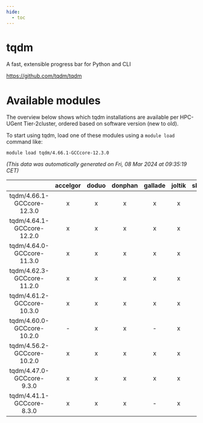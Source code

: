 ```yaml
---
hide:
  - toc
---
```


tqdm
====


A fast, extensible progress bar for Python and CLI

https://github.com/tqdm/tqdm
# Available modules


The overview below shows which tqdm installations are available per HPC-UGent Tier-2cluster, ordered based on software version (new to old).

To start using tqdm, load one of these modules using a `module load` command like:

```shell
module load tqdm/4.66.1-GCCcore-12.3.0
```

*(This data was automatically generated on Fri, 08 Mar 2024 at 09:35:19 CET)*  

| |accelgor|doduo|donphan|gallade|joltik|skitty|
| :---: | :---: | :---: | :---: | :---: | :---: | :---: |
|tqdm/4.66.1-GCCcore-12.3.0|x|x|x|x|x|x|
|tqdm/4.64.1-GCCcore-12.2.0|x|x|x|x|x|x|
|tqdm/4.64.0-GCCcore-11.3.0|x|x|x|x|x|x|
|tqdm/4.62.3-GCCcore-11.2.0|x|x|x|x|x|x|
|tqdm/4.61.2-GCCcore-10.3.0|x|x|x|x|x|x|
|tqdm/4.60.0-GCCcore-10.2.0|-|x|x|-|x|x|
|tqdm/4.56.2-GCCcore-10.2.0|x|x|x|x|x|x|
|tqdm/4.47.0-GCCcore-9.3.0|x|x|x|x|x|x|
|tqdm/4.41.1-GCCcore-8.3.0|x|x|x|-|x|x|
